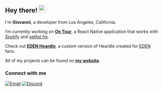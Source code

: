 ## Hey there! <img src="https://i.imgur.com/U65WS35.gif" width="25"/>
I'm **Giovanni**, a developer from Los Angeles, California.

I’m currently working on **[On Tour](https://github.com/ftrbnd/on-tour)**, a React Native application that works with [Spotify](https://developer.spotify.com/documentation/web-api) and [setlist.fm](https://api.setlist.fm/docs/1.0/index.html).

Check out [**EDEN Heardle**](https://eden-heardle.io), a custom version of Heardle created for [EDEN](https://open.spotify.com/artist/1t20wYnTiAT0Bs7H1hv9Wt) fans.

All of my projects can be found on **[my website](https://github.com/ftrbnd)**.

### Connect with me
[<img alt="Email" src="https://img.shields.io/badge/EMAIL-EA4335?style=for-the-badge&logo=gmail&logoColor=white" />](https://mail.google.com/mail/u/0/?fs=1&tf=cm&source=mailto&to=giosalas25@gmail.com)
[<img alt="Discord" src="https://img.shields.io/badge/DISCORD-5865F2?style=for-the-badge&logo=discord&logoColor=white" />](https://discord.gg/futurebound)
